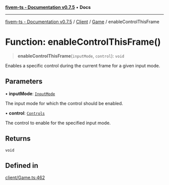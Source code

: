 [**fivem-ts - Documentation v0.7.5**](../../../../../README.md) • **Docs**

***

[fivem-ts - Documentation v0.7.5](../../../../../README.md) / [Client](../../../README.md) / [Game](../README.md) / enableControlThisFrame

# Function: enableControlThisFrame()

> **enableControlThisFrame**(`inputMode`, `control`): `void`

Enables a specific control during the current frame for a given input mode.

## Parameters

• **inputMode**: [`InputMode`](../../../enumerations/InputMode.md)

The input mode for which the control should be enabled.

• **control**: [`Controls`](../../../enumerations/Controls.md)

The control to enable for the specified input mode.

## Returns

`void`

## Defined in

[client/Game.ts:462](https://github.com/Purpose-Dev/fivem-ts/blob/main/src/client/Game.ts#L462)
